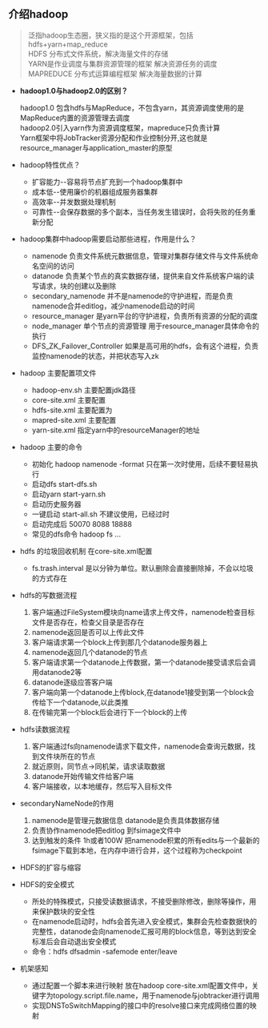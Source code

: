 ## 介绍hadoop
  > 泛指hadoop生态圈，狭义指的是这个开源框架，包括hdfs+yarn+map_reduce  
  > HDFS 分布式文件系统，解决海量文件的存储  
  > YARN是作业调度与集群资源管理的框架 解决资源任务的调度  
  > MAPREDUCE 分布式运算编程框架 解决海量数据的计算  
  - **hadoop1.0与hadoop2.0的区别？**

     hadoop1.0 包含hdfs与MapReduce，不包含yarn，其资源调度使用的是MapReduce内置的资源管理去调度  
     hadoop2.0引入yarn作为资源调度框架，mapreduce只负责计算  
     Yarn框架中将JobTracker资源分配和作业控制分开,这也就是resource_manager与application_master的原型  
     
  - hadoop特性优点？
    - 扩容能力--容易将节点扩充到一个hadoop集群中
    - 成本低--使用廉价的机器组成服务器集群
    - 高效率--并发数据处理机制
    - 可靠性--会保存数据的多个副本，当任务发生错误时，会将失败的任务重新分配
  - hadoop集群中hadoop需要启动那些进程，作用是什么？
    - namenode 负责文件系统元数据信息，管理对集群存储文件与文件系统命名空间的访问
    - datanode  负责某个节点的真实数据存储，提供来自文件系统客户端的读写请求，块的创建以及删除
    - secondary_namenode  并不是namenode的守护进程，而是负责namenode合并editlog，减少namenode启动的时间
    - resource_manager 是yarn平台的守护进程，负责所有资源的分配的调度
    - node_manager 单个节点的资源管理 用于resource_manager具体命令的执行
    - DFS_ZK_Failover_Controller 如果是高可用的hdfs，会有这个进程，负责监控namenode的状态，并把状态写入zk
  - hadoop 主要配置项文件
    - hadoop-env.sh  主要配置jdk路径
    - core-site.xml  主要配置
    - hdfs-site.xml  主要配置为
    - mapred-site.xml  主要配置
    - yarn-site.xml  指定yarn中的resourceManager的地址
  - hadoop 主要的命令
    - 初始化 hadoop namenode -format  只在第一次时使用，后续不要轻易执行
    - 启动dfs start-dfs.sh
    - 启动yarn start-yarn.sh
    - 启动历史服务器 
    - 一键启动  start-all.sh 不建议使用，已经过时
    - 启动完成后 50070 8088 18888
    - 常见的dfs命令  hadoop fs ...
  - hdfs 的垃圾回收机制 在core-site.xml配置
    - fs.trash.interval 是以分钟为单位。默认删除会直接删除掉，不会以垃圾的方式存在 
  - hdfs的写数据流程
    1. 客户端通过FileSystem模块向name请求上传文件，namenode检查目标文件是否存在，检查父目录是否存在
    2. namenode返回是否可以上传此文件
    3. 客户端请求第一个block上传到那几个datanode服务器上
    4. namenode返回几个datanode的节点
    5. 客户端请求第一个datanode上传数据，第一个datanode接受请求后会调用datanode2等
    6. datanode逐级应答客户端
    7. 客户端向第一个datanode上传block,在datanode1接受到第一个block会传给下一个datanode,以此类推
    8. 在传输完第一个block后会进行下一个block的上传
  - hdfs读数据流程
    1. 客户端通过fs向namenode请求下载文件，namenode会查询元数据，找到文件块所在的节点
    2. 就近原则，同节点->同机架，请求读取数据
    3. datanode开始传输文件给客户端
    4. 客户端接收，以本地缓存，然后写入目标文件
  - secondaryNameNode的作用
    1. namenode是管理元数据信息 datanode是负责具体数据存储
    2. 负责协作namenode把editlog 到fsimage文件中
    3. 达到触发的条件  1h或者100W 把namenode积累的所有edits与一个最新的fsimage下载到本地，在内存中进行合并，这个过程称为checkpoint
  - HDFS的扩容与缩容
  - HDFS的安全模式
    - 所处的特殊模式，只接受读数据请求，不接受删除修改，删除等操作，用来保护数块的安全性
    - 在namenode启动时，hdfs会首先进入安全模式，集群会先检查数据快的完整性，datanode会向namenode汇报可用的block信息，等到达到安全标准后会自动退出安全模式
    - 命令：hdfs dfsadmin -safemode enter/leave
  - 机架感知
    - 通过配置一个脚本来进行映射  放在hadoop core-site.xml配置文件中，关键字为topology.script.file.name，用于namenode与jobtracker进行调用
    - 实现DNSToSwitchMapping的接口中的resolve接口来完成网络位置的映射